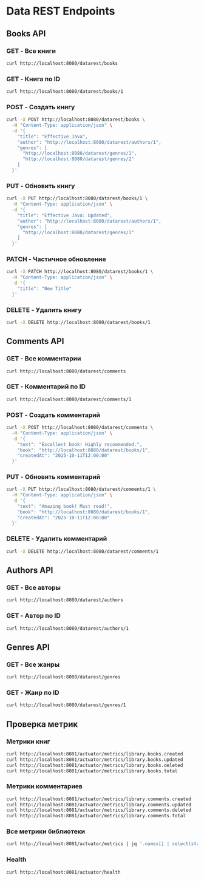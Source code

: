 # Data REST Endpoints

## Books API

### GET - Все книги
```bash
curl http://localhost:8080/datarest/books
```

### GET - Книга по ID
```bash
curl http://localhost:8080/datarest/books/1
```

### POST - Создать книгу
```bash
curl -X POST http://localhost:8080/datarest/books \
  -H "Content-Type: application/json" \
  -d '{
    "title": "Effective Java",
    "author": "http://localhost:8080/datarest/authors/1",
    "genres": [
      "http://localhost:8080/datarest/genres/1",
      "http://localhost:8080/datarest/genres/2"
    ]
  }'
```

### PUT - Обновить книгу
```bash
curl -X PUT http://localhost:8080/datarest/books/1 \
  -H "Content-Type: application/json" \
  -d '{
    "title": "Effective Java: Updated",
    "author": "http://localhost:8080/datarest/authors/1",
    "genres": [
      "http://localhost:8080/datarest/genres/1"
    ]
  }'
```

### PATCH - Частичное обновление
```bash
curl -X PATCH http://localhost:8080/datarest/books/1 \
  -H "Content-Type: application/json" \
  -d '{
    "title": "New Title"
  }'
```

### DELETE - Удалить книгу
```bash
curl -X DELETE http://localhost:8080/datarest/books/1
```

## Comments API

### GET - Все комментарии
```bash
curl http://localhost:8080/datarest/comments
```

### GET - Комментарий по ID
```bash
curl http://localhost:8080/datarest/comments/1
```

### POST - Создать комментарий
```bash
curl -X POST http://localhost:8080/datarest/comments \
  -H "Content-Type: application/json" \
  -d '{
    "text": "Excellent book! Highly recommended.",
    "book": "http://localhost:8080/datarest/books/1",
    "createdAt": "2025-10-11T12:00:00"
  }'
```

### PUT - Обновить комментарий
```bash
curl -X PUT http://localhost:8080/datarest/comments/1 \
  -H "Content-Type: application/json" \
  -d '{
    "text": "Amazing book! Must read!",
    "book": "http://localhost:8080/datarest/books/1",
    "createdAt": "2025-10-11T12:00:00"
  }'
```

### DELETE - Удалить комментарий
```bash
curl -X DELETE http://localhost:8080/datarest/comments/1
```

## Authors API

### GET - Все авторы
```bash
curl http://localhost:8080/datarest/authors
```

### GET - Автор по ID
```bash
curl http://localhost:8080/datarest/authors/1
```

## Genres API

### GET - Все жанры
```bash
curl http://localhost:8080/datarest/genres
```

### GET - Жанр по ID
```bash
curl http://localhost:8080/datarest/genres/1
```

## Проверка метрик

### Метрики книг
```bash
curl http://localhost:8081/actuator/metrics/library.books.created
curl http://localhost:8081/actuator/metrics/library.books.updated
curl http://localhost:8081/actuator/metrics/library.books.deleted
curl http://localhost:8081/actuator/metrics/library.books.total
```

### Метрики комментариев
```bash
curl http://localhost:8081/actuator/metrics/library.comments.created
curl http://localhost:8081/actuator/metrics/library.comments.updated
curl http://localhost:8081/actuator/metrics/library.comments.deleted
curl http://localhost:8081/actuator/metrics/library.comments.total
```

### Все метрики библиотеки
```bash
curl http://localhost:8081/actuator/metrics | jq '.names[] | select(startswith("library"))'
```

### Health
```bash
curl http://localhost:8081/actuator/health
```
